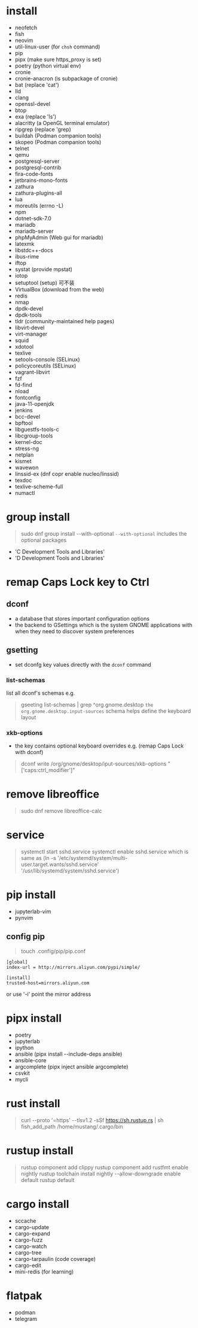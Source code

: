 # install
- neofetch
- fish
- neovim
- util-linux-user (for `chsh` command) 
- pip
- pipx      (make sure https_proxy is set)
- poetry    (python virtual env)
- cronie
- cronie-anacron (is subpackage of cronie)
- bat       (replace 'cat')
- lld
- clang
- openssl-devel
- btop
- exa       (replace 'ls')
- alacritty (a OpenGL terminal emulator)
- ripgrep   (replace 'grep)
- buildah   (Podman companion tools)
- skopeo    (Podman companion tools)
- telnet
- qemu
- postgresql-server
- postgresql-contrib
- fira-code-fonts
- jetbrains-mono-fonts
- zathura
- zathura-plugins-all
- lua
- moreutils (errno -L)
- npm
- dotnet-sdk-7.0
- mariadb
- mariadb-server
- phpMyAdmin    (Web gui for mariadb) 
- latexmk
- libstdc++-docs
- ibus-rime
- iftop
- systat    (provide mpstat)
- iotop
- setuptool (setup) 可不装
- VirtualBox    (download from the web)
- redis
- nmap
- dpdk-devel
- dpdk-tools
- tldr  (community-maintained help pages)
- libvirt-devel
- virt-manager
- squid
- xdotool
- texlive
- setools-console   (SELinux)
- policycoreutils   (SELinux)
- vagrant-libvirt
- fzf
- fd-find
- nload
- fontconfig
- java-11-openjdk
- jenkins
- bcc-devel
- bpftool
- libguestfs-tools-c
- libcgroup-tools
- kernel-doc
- stress-ng
- netplan
- kismet
- wavewon
- linssid-ex (dnf copr enable nucleo/linssid)
- texdoc
- texlive-scheme-full
- numactl

# group install
> sudo dnf group install --with-optional
`--with-optional` includes the optional packages
- 'C Development Tools and Libraries'
- 'D Development Tools and Libraries'

# remap Caps Lock key to Ctrl
## dconf
- a database that stores important configuration options
- the backend to GSettings which is the system GNOME applications with
    when they need to discover system preferences
## gsetting
- set dconfg key values directly with the `dconf` command
### list-schemas
list all dconf's schemas
e.g.
> gseeting list-schemas | grep ^org.gnome.desktop
`the org.gnome.desktop.input-sources` schema helps define the keyboard layout
### xkb-options
- the key contains optional keyboard overrides
e.g. (remap Caps Lock with dconf)
> dconf write /org/gnome/desktop/iput-sources/xkb-options "['caps:ctrl_modifier']"

# remove libreoffice
> sudo dnf remove libreoffice-calc

# service
> systemctl start sshd.service
> systemctl enable sshd.service
    which is same as (ln -s '/etc/systemd/system/multi-user.target.wants/sshd.service' 
        '/usr/lib/systemd/system/sshd.service')

# pip install
- jupyterlab-vim 
- pynvim
## config pip
> touch .config/pip/pip.conf
```
[global]
index-url = http://mirrors.aliyun.com/pypi/simple/

[install]
trusted-host=mirrors.aliyun.com
```
or use '-i' point the mirror address


# pipx install
- poetry
- jupyterlab
- ipython
- ansible           (pipx install --include-deps ansible)
- ansible-core
- argcomplete       (pipx inject ansible argcomplete)
- csvkit
- mycli


# rust install
> curl --proto '=https' --tlsv1.2 -sSf https://sh.rustup.rs | sh
> fish_add_path /home/mustang/.cargo/bin

# rustup install
> rustup component add clippy
> rustup component add rustfmt
enable nightly
> rustup toolchain install nightly --allow-downgrade
enable default
> rustup default

# cargo install
- sccache
- cargo-update
- cargo-expand
- cargo-fuzz
- cargo-watch
- cargo-tree
- cargo-tarpaulin       (code coverage)
- cargo-edit
- mini-redis    (for learning)

# flatpak
- podman
- telegram
